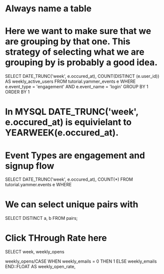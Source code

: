 # Always name a table 
# Here we want to make sure that we are grouping by that one. This strategy of selecting what we are grouping by is probably a good idea. 

SELECT DATE_TRUNC('week', e.occured_at), 
	COUNT(DISTINCT (e.user_id)) AS weekly_active_users
FROM tutorial.yammer_events e
WHERE e.event_type = 'engagement'
AND e.event_name = 'login'
GROUP BY 1
ORDER BY 1 

# In MYSQL DATE_TRUNC('week', e.occured_at) is equivielant to YEARWEEK(e.occured_at). 
# Event Types are engagement and signup flow

SELECT DATE_TRUNC('week', e.occured_at),
COUNT(*)
FROM tutorial.yammer.events e
WHERE 

# We can select unique pairs with

SELECT DISTINCT a, b FROM pairs;

<!-- event_name	event_type
create_user	signup_flow
search_click_result_3	engagement
search_click_result_1	engagement
search_click_result_2	engagement
home_page	engagement
search_click_result_5	engagement
search_click_result_7	engagement
search_click_result_9	engagement
search_click_result_10	engagement
search_click_result_8	engagement
search_click_result_6	engagement
send_message	engagement
view_inbox	engagement
login	engagement
enter_info	signup_flow
search_run	engagement
like_message	engagement
search_autocomplete	engagement
complete_signup	signup_flow
search_click_result_4	engagement
enter_email	signup_flow -->


# Click THrough Rate here

SELECT week, weekly_opens

<!-- Dealing with division by 0 -->
 weekly_opens/CASE WHEN weekly_emails = 0 THEN 1 ELSE weekly_emails END::FLOAT AS weekly_open_rate,

